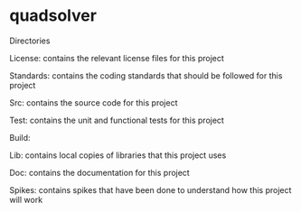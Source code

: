 # quadsolver

Directories

License: contains the relevant license files for this project

Standards: contains the coding standards that should be followed for this project

Src: contains the source code for this project

Test: contains the unit and functional tests for this project

Build: 

Lib: contains local copies of libraries that this project uses

Doc: contains the documentation for this project

Spikes: contains spikes that have been done to understand how this project will work


